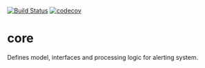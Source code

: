 [![Build Status](https://travis-ci.org/sievent-monitoring/Core.svg?branch=master)](https://travis-ci.org/sievent-monitoring/Core) [![codecov](https://codecov.io/gh/sievent-monitoring/Core/branch/master/graph/badge.svg)](https://codecov.io/gh/sievent-monitoring/Core)

# core
Defines model, interfaces and processing logic for alerting system.
